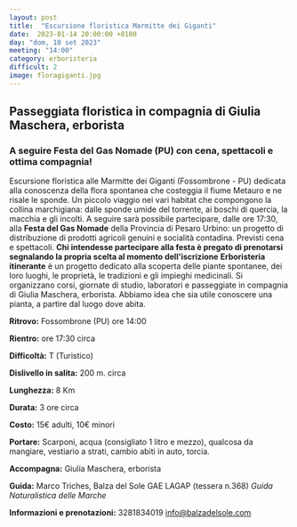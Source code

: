 ```yaml
---
layout: post
title:  "Escursione floristica Marmitte dei Giganti"
date:  2023-01-14 20:00:00 +0100
day: "dom, 10 set 2023"
meeting: "14:00"
category: erboristeria 
difficult: 2
image: floragiganti.jpg
---
```


## Passeggiata floristica in compagnia di Giulia Maschera, erborista
### A seguire Festa del Gas Nomade (PU) con cena, spettacoli e ottima compagnia!

Escursione floristica alle Marmitte dei Giganti (Fossombrone - PU) dedicata alla conoscenza della flora spontanea che costeggia il fiume Metauro e ne risale le sponde.
Un piccolo viaggio nei vari habitat che compongono la collina marchigiana: dalle sponde umide del torrente, ai boschi di quercia, la macchia e gli incolti.
A seguire sarà possibile partecipare, dalle ore 17:30, alla **Festa del Gas Nomade** della Provincia di Pesaro Urbino: un progetto di distribuzione di prodotti agricoli genuini e socialità contadina.
Previsti cena e spettacoli. 
**Chi intendesse partecipare alla festa è pregato di prenotarsi segnalando la propria scelta al momento dell'iscrizione**
**Erboristeria itinerante** è un progetto dedicato alla scoperta delle piante spontanee, dei loro luoghi, le proprietà, le tradizioni e gli impieghi medicinali. Si organizzano corsi, giornate di studio, laboratori e passeggiate in compagnia di Giulia Maschera, erborista. Abbiamo idea che sia utile conoscere una pianta, a partire dal luogo dove abita.


**Ritrovo:** Fossombrone (PU) ore 14:00

**Rientro:** ore 17:30 circa 

**Difficoltà:** T (Turistico)

**Dislivello in salita:**  200 m. circa

**Lunghezza:** 8 Km

**Durata:** 3 ore circa

**Costo:** 15€ adulti, 10€ minori

**Portare:** Scarponi, acqua (consigliato 1 litro e mezzo), qualcosa da mangiare, vestiario a strati, cambio abiti in auto, torcia.

**Accompagna:** Giulia Maschera, erborista 

**Guida:** Marco Triches, Balza del Sole GAE LAGAP (tessera n.368)
*Guida Naturalistica delle Marche*

**Informazioni e prenotazioni:** 3281834019 info@balzadelsole.com
